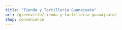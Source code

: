 ```yaml
---
title: "Tienda y Tortilleria Guanajuato"
url: /greenville/tienda-y-tortilleria-guanajuato/
shop: convenience
---
```

